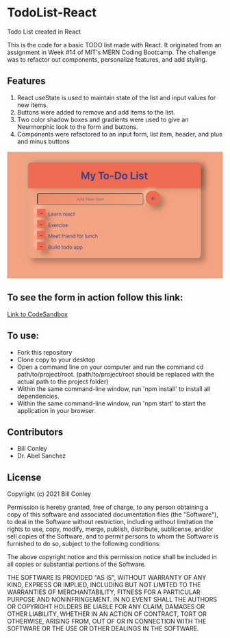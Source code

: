 # TodoList-React
Todo List created in React
<p>This is the code for a basic TODO list made with React. It originated from an assignment in Week #14 of MIT's MERN Coding Bootcamp. The challenge was to refactor out components, personalize features, and add styling.</p>

<h2>Features</h2>
<ol>
<li>React useState is used to maintain state of the list and input values for new items.</li>
<li>Buttons were added to remove and add items to the list.</li>
<li>Two color shadow boxes and gradients were used to give an Neurmorphic look to the form and buttons.</li>
<li>Components were refactored to an input form, list item, header, and plus and minus buttons</li>
</ol>
<img src="./neumorphic.png"/>
<h2>To see the form in action follow this link:</h2>
<a href="https://codesandbox.io/s/todolist-react-xzfqo?file=/src/App.js:0-1026">Link to CodeSandbox</a>
<h2>To use:</h2>
<ul>
<li>Fork this repository</li>
<li>Clone copy to your desktop</li>
<li>Open a command line on your computer and run the command cd path/to/project/root. (path/to/project/root should be replaced with the actual path to the project folder)</li>
<li>Within the same command-line window, run 'npm install' to install all dependencies.</li>
<li>Within the same command-line window, run 'npm start' to start the application in your browser.</li>
  </ul>
<h2>Contributors</h2>
<ul>
  <li>Bill Conley</li>
  <li>Dr. Abel Sanchez</li>
 </ul>
<h2>License</h2>
<p>Copyright (c) 2021 Bill Conley</p>
<p>Permission is hereby granted, free of charge, to any person obtaining a copy
of this software and associated documentation files (the "Software"), to deal
in the Software without restriction, including without limitation the rights
to use, copy, modify, merge, publish, distribute, sublicense, and/or sell
copies of the Software, and to permit persons to whom the Software is
furnished to do so, subject to the following conditions:</p>
<p>The above copyright notice and this permission notice shall be included in all
copies or substantial portions of the Software. </p>
<p>THE SOFTWARE IS PROVIDED "AS IS", WITHOUT WARRANTY OF ANY KIND, EXPRESS OR
IMPLIED, INCLUDING BUT NOT LIMITED TO THE WARRANTIES OF MERCHANTABILITY,
FITNESS FOR A PARTICULAR PURPOSE AND NONINFRINGEMENT. IN NO EVENT SHALL THE
AUTHORS OR COPYRIGHT HOLDERS BE LIABLE FOR ANY CLAIM, DAMAGES OR OTHER
LIABILITY, WHETHER IN AN ACTION OF CONTRACT, TORT OR OTHERWISE, ARISING FROM,
OUT OF OR IN CONNECTION WITH THE SOFTWARE OR THE USE OR OTHER DEALINGS IN THE
SOFTWARE.</p>

